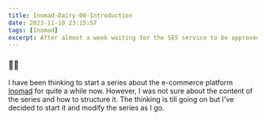 ```yaml
---
title: Inomad-Dairy-00-Introduction
date: 2023-11-10 23:15:57
tags: [Inomad]
excerpt: After almost a week waiting for the SES service to be approved, Inomad finally got the approval email from AWS...
---
```


### **🥳🎊**

I have been thinking to start a series about the e-commerce platform [Inomad](https://github.com/Dogecat0/inomad-demo) for quite a while now. However, I was not sure about the content of the series and how to structure it. The thinking is till going on but I've decided to start it and modify the series as I go.
